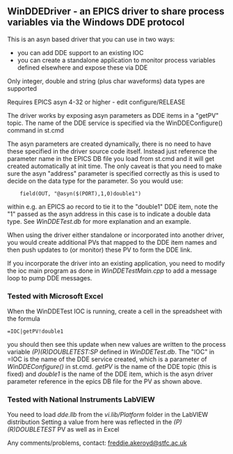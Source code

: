 ## WinDDEDriver - an EPICS driver to share process variables via the Windows DDE protocol

This is an asyn based driver that you can use in two ways:
* you can add DDE support to an existing IOC
* you can create a standalone application to monitor process variables defined elsewhere and expose these via DDE

Only integer, double and string (plus char waveforms) data types are supported

Requires EPICS asyn 4-32 or higher - edit configure/RELEASE

The driver works by exposing asyn parameters as DDE items in a "getPV" topic. The name of the DDE
service is specified via the WinDDEConfigure() command in st.cmd  
 
The asyn parameters are created dynamically, there is no need to have these specified in the driver
source code itself. Instead just reference the parameter name in the EPICS DB file you load from st.cmd 
and it will get created automatically at init time. The only caveat is that you need to make sure the 
asyn "address" parameter is specified correctly as this is used to decide on the data type for the parameter. 
So you would use:
```
    field(OUT, "@asyn($(PORT),1,0)double1") 
```
within e.g. an EPICS ao record to tie it to the "double1" DDE item, note the "1" passed as the asyn address
in this case is to indicate a double data type. See *WinDDETest.db* for more explanation and an example.

When using the driver either standalone or incorporated into another driver, you would create additional 
PVs that mapped to the DDE item names and then push updates to (or monitor) these PV to form the DDE link.   

If you incorporate the driver into an existing application, you need to modify the ioc main program
as done in   *WinDDETestMain.cpp*   to add a message loop to pump DDE messages.

### Tested with Microsoft Excel

When the WinDDETest IOC is running, create a cell in the spreadsheet with the formula
```
=IOC|getPV!double1
```
you should then see this update when new values are written to the 
process variable *$(P)$(R)DOUBLETEST:SP* defined in *WinDDETest.db*. The "IOC" in =IOC is the name of the DDE service created, which is a parameter of *WinDDEConfigure()* in st.cmd. *getPV* is the name of the DDE topic (this is fixed) and *double1* is the name of the DDE item, which is the asyn driver parameter reference in the epics DB file for the PV as shown above.

### Tested with National Instruments LabVIEW

You need to load  *dde.llb*  from the  *vi.lib/Platform*  folder in the LabVIEW distribution
Setting a value from here was reflected in the *$(P)$(R)DOUBLETEST* PV as well as in Excel

Any comments/problems, contact: freddie.akeroyd@stfc.ac.uk
